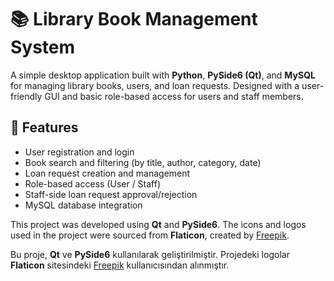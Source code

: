 # 📚 Library Book Management System

A simple desktop application built with **Python**, **PySide6 (Qt)**, and **MySQL** for managing library books, users, and loan requests. Designed with a user-friendly GUI and basic role-based access for users and staff members.

## 🚀 Features

- User registration and login
- Book search and filtering (by title, author, category, date)
- Loan request creation and management
- Role-based access (User / Staff)
- Staff-side loan request approval/rejection
- MySQL database integration

This project was developed using **Qt** and **PySide6**.
The icons and logos used in the project were sourced from **Flaticon**, created by [Freepik](https://www.flaticon.com/authors/freepik).

Bu proje, **Qt** ve **PySide6** kullanılarak geliştirilmiştir. 
Projedeki logolar **Flaticon** sitesindeki [Freepik](https://www.flaticon.com/authors/freepik) kullanıcısından alınmıştır. 


